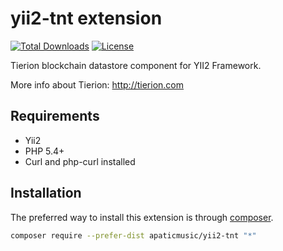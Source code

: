 yii2-tnt extension
===================
[![Total Downloads](https://poser.pugx.org/apaticmusic/yii2-tnt/downloads)](https://packagist.org/packages/apaticmusic/yii2-tnt)
[![License](https://poser.pugx.org/apaticmusic/yii2-tnt/license)](https://packagist.org/packages/apaticmusic/yii2-tnt)
                   
Tierion blockchain datastore component for YII2 Framework.

More info about Tierion: http://tierion.com

Requirements
------------
- Yii2
- PHP 5.4+
- Curl and php-curl installed


Installation
------------

The preferred way to install this extension is through [composer](http://getcomposer.org/download/).

```bash
composer require --prefer-dist apaticmusic/yii2-tnt "*"
